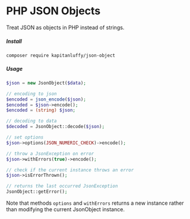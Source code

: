 # PHP JSON Objects

Treat JSON as objects in PHP instead of strings.

##### Install

```
composer require kapitanluffy/json-object
```

##### Usage

```php
$json = new JsonObject($data);

// encoding to json
$encoded = json_encode($json);
$encoded = $json->encode();
$encoded = (string) $json;

// decoding to data
$decoded = JsonObject::decode($json);

// set options
$json->options(JSON_NUMERIC_CHECK)->encode();

// throw a JsonException on error
$json->withErrors(true)->encode();

// check if the current instance throws an error
$json->isErrorThrown();

// returns the last occurred JsonException
JsonObject::getError();
```

Note that methods `options` and `withErrors` returns a new instance rather than modifying the current JsonObject instance.
